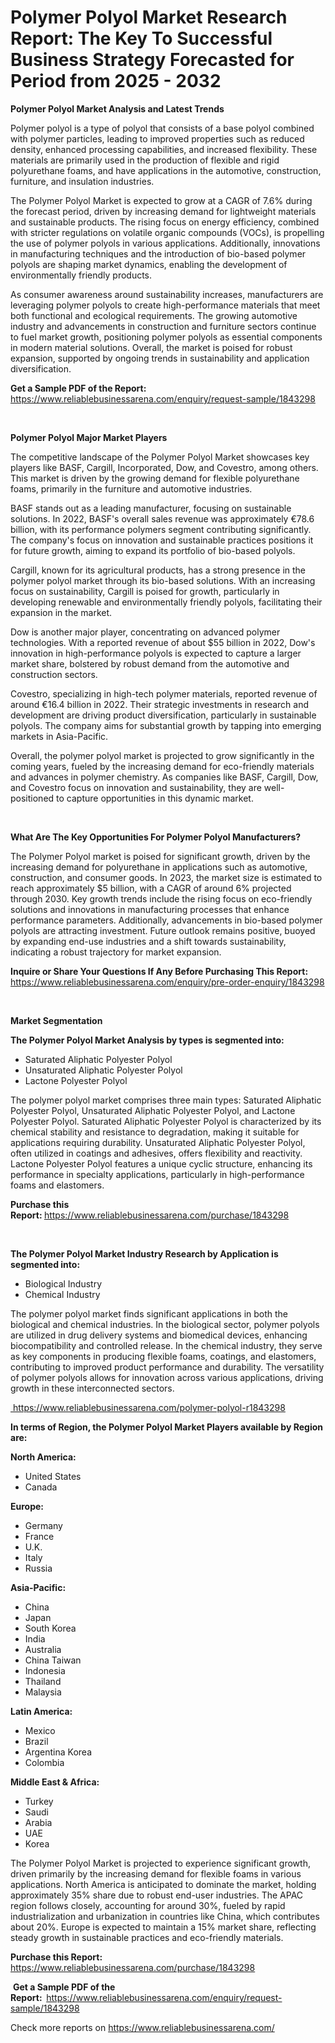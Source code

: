 <p><h1>Polymer Polyol Market Research Report: The Key To Successful Business Strategy Forecasted for Period from 2025 - 2032</h1></p><p><strong>Polymer Polyol Market Analysis and Latest Trends</strong></p>
<p><p>Polymer polyol is a type of polyol that consists of a base polyol combined with polymer particles, leading to improved properties such as reduced density, enhanced processing capabilities, and increased flexibility. These materials are primarily used in the production of flexible and rigid polyurethane foams, and have applications in the automotive, construction, furniture, and insulation industries.</p><p>The Polymer Polyol Market is expected to grow at a CAGR of 7.6% during the forecast period, driven by increasing demand for lightweight materials and sustainable products. The rising focus on energy efficiency, combined with stricter regulations on volatile organic compounds (VOCs), is propelling the use of polymer polyols in various applications. Additionally, innovations in manufacturing techniques and the introduction of bio-based polymer polyols are shaping market dynamics, enabling the development of environmentally friendly products. </p><p>As consumer awareness around sustainability increases, manufacturers are leveraging polymer polyols to create high-performance materials that meet both functional and ecological requirements. The growing automotive industry and advancements in construction and furniture sectors continue to fuel market growth, positioning polymer polyols as essential components in modern material solutions. Overall, the market is poised for robust expansion, supported by ongoing trends in sustainability and application diversification.</p></p>
<p><strong>Get a Sample PDF of the Report:&nbsp;</strong> <a href="https://www.reliablebusinessarena.com/enquiry/request-sample/1843298?utm_campaign=2930&utm_medium=2&utm_source=Github&utm_content=ia&utm_term=02042025&utm_id=polymer-polyol">https://www.reliablebusinessarena.com/enquiry/request-sample/1843298</a></p>
<p>&nbsp;</p>
<p><strong>Polymer Polyol Major Market Players</strong></p>
<p><p>The competitive landscape of the Polymer Polyol Market showcases key players like BASF, Cargill, Incorporated, Dow, and Covestro, among others. This market is driven by the growing demand for flexible polyurethane foams, primarily in the furniture and automotive industries.</p><p>BASF stands out as a leading manufacturer, focusing on sustainable solutions. In 2022, BASF's overall sales revenue was approximately €78.6 billion, with its performance polymers segment contributing significantly. The company's focus on innovation and sustainable practices positions it for future growth, aiming to expand its portfolio of bio-based polyols.</p><p>Cargill, known for its agricultural products, has a strong presence in the polymer polyol market through its bio-based solutions. With an increasing focus on sustainability, Cargill is poised for growth, particularly in developing renewable and environmentally friendly polyols, facilitating their expansion in the market.</p><p>Dow is another major player, concentrating on advanced polymer technologies. With a reported revenue of about $55 billion in 2022, Dow's innovation in high-performance polyols is expected to capture a larger market share, bolstered by robust demand from the automotive and construction sectors.</p><p>Covestro, specializing in high-tech polymer materials, reported revenue of around €16.4 billion in 2022. Their strategic investments in research and development are driving product diversification, particularly in sustainable polyols. The company aims for substantial growth by tapping into emerging markets in Asia-Pacific.</p><p>Overall, the polymer polyol market is projected to grow significantly in the coming years, fueled by the increasing demand for eco-friendly materials and advances in polymer chemistry. As companies like BASF, Cargill, Dow, and Covestro focus on innovation and sustainability, they are well-positioned to capture opportunities in this dynamic market.</p></p>
<p>&nbsp;</p>
<p><strong>What Are The Key Opportunities For Polymer Polyol Manufacturers?</strong></p>
<p><p>The Polymer Polyol market is poised for significant growth, driven by the increasing demand for polyurethane in applications such as automotive, construction, and consumer goods. In 2023, the market size is estimated to reach approximately $5 billion, with a CAGR of around 6% projected through 2030. Key growth trends include the rising focus on eco-friendly solutions and innovations in manufacturing processes that enhance performance parameters. Additionally, advancements in bio-based polymer polyols are attracting investment. Future outlook remains positive, buoyed by expanding end-use industries and a shift towards sustainability, indicating a robust trajectory for market expansion.</p></p>
<p><strong>Inquire or Share Your Questions If Any Before Purchasing This Report:</strong> <a href="https://www.reliablebusinessarena.com/enquiry/pre-order-enquiry/1843298?utm_campaign=2930&utm_medium=2&utm_source=Github&utm_content=ia&utm_term=02042025&utm_id=polymer-polyol">https://www.reliablebusinessarena.com/enquiry/pre-order-enquiry/1843298</a></p>
<p>&nbsp;</p>
<p><strong>Market Segmentation</strong></p>
<p><strong>The Polymer Polyol Market Analysis by types is segmented into:</strong></p>
<p><ul><li>Saturated Aliphatic Polyester Polyol</li><li>Unsaturated Aliphatic Polyester Polyol</li><li>Lactone Polyester Polyol</li></ul></p>
<p><p>The polymer polyol market comprises three main types: Saturated Aliphatic Polyester Polyol, Unsaturated Aliphatic Polyester Polyol, and Lactone Polyester Polyol. Saturated Aliphatic Polyester Polyol is characterized by its chemical stability and resistance to degradation, making it suitable for applications requiring durability. Unsaturated Aliphatic Polyester Polyol, often utilized in coatings and adhesives, offers flexibility and reactivity. Lactone Polyester Polyol features a unique cyclic structure, enhancing its performance in specialty applications, particularly in high-performance foams and elastomers.</p></p>
<p><strong>Purchase this Report:&nbsp;</strong><a href="https://www.reliablebusinessarena.com/purchase/1843298?utm_campaign=2930&utm_medium=2&utm_source=Github&utm_content=ia&utm_term=02042025&utm_id=polymer-polyol">https://www.reliablebusinessarena.com/purchase/1843298</a></p>
<p>&nbsp;</p>
<p><strong>The Polymer Polyol Market Industry Research by Application is segmented into:</strong></p>
<p><ul><li>Biological Industry</li><li>Chemical Industry</li></ul></p>
<p><p>The polymer polyol market finds significant applications in both the biological and chemical industries. In the biological sector, polymer polyols are utilized in drug delivery systems and biomedical devices, enhancing biocompatibility and controlled release. In the chemical industry, they serve as key components in producing flexible foams, coatings, and elastomers, contributing to improved product performance and durability. The versatility of polymer polyols allows for innovation across various applications, driving growth in these interconnected sectors.</p></p>
<p><a href="https://www.reliablebusinessarena.com/polymer-polyol-r1843298?utm_campaign=2930&utm_medium=2&utm_source=Github&utm_content=ia&utm_term=02042025&utm_id=polymer-polyol">&nbsp;https://www.reliablebusinessarena.com/polymer-polyol-r1843298</a></p>
<p><strong>In terms of Region, the Polymer Polyol Market Players available by Region are:</strong></p>
<p>
    <p> <strong> North America: </strong>
        <ul>
            <li>United States</li>
            <li>Canada</li>
        </ul>
        </p> 
    <p> <strong> Europe: </strong>
        <ul>
            <li>Germany</li>
            <li>France</li>
            <li>U.K.</li>
            <li>Italy</li>
            <li>Russia</li>
        </ul>
        </p> 
    <p> <strong> Asia-Pacific: </strong>
        <ul>
            <li>China</li>
            <li>Japan</li>
            <li>South Korea</li>
            <li>India</li>
            <li>Australia</li>
            <li>China Taiwan</li>
            <li>Indonesia</li>
            <li>Thailand</li>
            <li>Malaysia</li>
        </ul>
        </p> 
    <p> <strong> Latin America: </strong>
        <ul>
            <li>Mexico</li>
            <li>Brazil</li>
            <li>Argentina Korea</li>
            <li>Colombia</li>
        </ul>
        </p> 
    <p> <strong> Middle East & Africa: </strong>
        <ul>
            <li>Turkey</li>
            <li>Saudi</li>
            <li>Arabia</li>
            <li>UAE</li>
            <li>Korea</li>
        </ul>
    </p>
    </p>
<p><p>The Polymer Polyol Market is projected to experience significant growth, driven primarily by the increasing demand for flexible foams in various applications. North America is anticipated to dominate the market, holding approximately 35% share due to robust end-user industries. The APAC region follows closely, accounting for around 30%, fueled by rapid industrialization and urbanization in countries like China, which contributes about 20%. Europe is expected to maintain a 15% market share, reflecting steady growth in sustainable practices and eco-friendly materials.</p></p>
<p><strong>Purchase this Report: </strong><a href="https://www.reliablebusinessarena.com/purchase/1843298?utm_campaign=2930&utm_medium=2&utm_source=Github&utm_content=ia&utm_term=02042025&utm_id=polymer-polyol">https://www.reliablebusinessarena.com/purchase/1843298</a></p>
<p>&nbsp;<strong>Get a Sample PDF of the Report:&nbsp;&nbsp;</strong><a href="https://www.reliablebusinessarena.com/enquiry/request-sample/1843298?utm_campaign=2930&utm_medium=2&utm_source=Github&utm_content=ia&utm_term=02042025&utm_id=polymer-polyol">https://www.reliablebusinessarena.com/enquiry/request-sample/1843298</a></p>
<p><strong></strong></p>
<p>Check more reports on <a href="https://www.reliablebusinessarena.com/?utm_campaign=2930&utm_medium=2&utm_source=Github&utm_content=ia&utm_term=02042025&utm_id=polymer-polyol">https://www.reliablebusinessarena.com/</a></p>